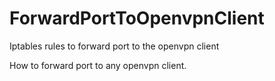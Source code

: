 # ForwardPortToOpenvpnClient
Iptables rules to forward port to the openvpn client

How to forward port to any openvpn client.
